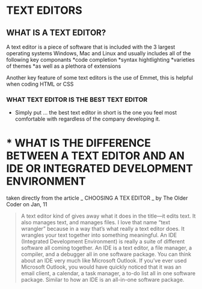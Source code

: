 # TEXT EDITORS

## WHAT IS A TEXT EDITOR?

 A text editor is a piece of software that is included with the 3 largest operating systems Windows, Mac and Linux and usually includes
 all of the following key componants
    *code completion
    *syntax hightlighting
    *varieties of themes
    *as well as a plethora of extensions
    
 Another key feature of some text editors is the use of Emmet, this is helpful when coding HTML or CSS
 
 ### WHAT TEXT EDITOR IS THE BEST TEXT EDITOR

  - Simply put ... the best text editor in short is the one you feel most comfortable with regardless of the company developing it.
  
  # * WHAT IS THE DIFFERENCE BETWEEN A TEXT EDITOR AND AN IDE OR INTEGRATED DEVELOPMENT ENVIRONMENT
   taken directly from the article _ CHOOSING A TEX EDITOR _ by The Older Coder on Jan, 11
   >A text editor kind of gives away what it does in the title—it edits text.
It also manages text, and manages files. I love that name “text
wrangler” because in a way that’s what really a text editor does. It
wrangles your text together into something meaningful.
An IDE (Integrated Development Environment) is really a suite of
different software all coming together. An IDE is a text editor, a file
manager, a compiler, and a debugger all in one software package.
You can think about an IDE very much like Microsoft Outlook. If
you’ve ever used Microsoft Outlook, you would have quickly noticed
that it was an email client, a calendar, a task manager, a to-do list all
in one software package. Similar to how an IDE is an all-in-one
software package.
  
  
